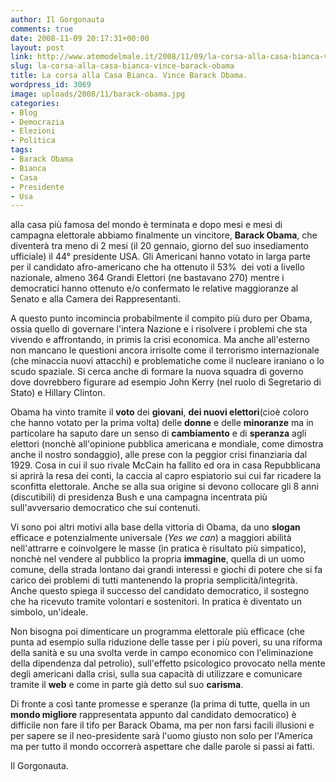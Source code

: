 ```yaml
---
author: Il Gorgonauta
comments: true
date: 2008-11-09 20:17:31+00:00
layout: post
link: http://www.atomodelmale.it/2008/11/09/la-corsa-alla-casa-bianca-vince-barack-obama/
slug: la-corsa-alla-casa-bianca-vince-barack-obama
title: La corsa alla Casa Bianca. Vince Barack Obama.
wordpress_id: 3069
image: uploads/2008/11/barack-obama.jpg
categories:
- Blog
- Democrazia
- Elezioni
- Politica
tags:
- Barack Obama
- Bianca
- Casa
- Presidente
- Usa
---
```


alla casa più famosa del mondo è terminata e dopo mesi e mesi di campagna elettorale abbiamo finalmente un vincitore, **Barack Obama**, che diventerà tra meno di 2 mesi (il 20 gennaio, giorno del suo insediamento ufficiale) il 44° presidente USA. Gli Americani hanno votato in larga parte per il candidato afro-americano che ha ottenuto il 53%  dei voti a livello nazionale, almeno 364 Grandi Elettori (ne bastavano 270) mentre i democratici hanno ottenuto e/o confermato le relative maggioranze al Senato e alla Camera dei Rappresentanti.

A questo punto incomincia probabilmente il compito più duro per Obama, ossia quello di governare l'intera Nazione e i risolvere i problemi che sta vivendo e affrontando, in primis la crisi economica. Ma anche all'esterno non mancano le questioni ancora irrisolte come il terrorismo internazionale (che minaccia nuovi attacchi) e problematiche come il nucleare iraniano o lo scudo spaziale. Si cerca anche di formare la nuova squadra di governo dove dovrebbero figurare ad esempio John Kerry (nel ruolo di Segretario di Stato) e Hillary Clinton.

Obama ha vinto tramite il **voto** dei **giovani**, **dei nuovi elettori**(cioè coloro che hanno votato per la prima volta) delle **donne** e delle **minoranze** ma in particolare ha saputo dare un senso di **cambiamento** e di **speranza** agli elettori (nonchè all'opinione pubblica americana e mondiale, come dimostra anche il nostro sondaggio), alle prese con la peggior crisi finanziaria dal 1929. Cosa in cui il suo rivale McCain ha fallito ed ora in casa Repubblicana si aprirà la resa dei conti, la caccia al capro espiatorio sui cui far ricadere la sconfitta elettorale. Anche se alla sua origine si devono collocare gli 8 anni (discutibili) di presidenza Bush e una campagna incentrata più sull'avversario democratico che sui contenuti.

Vi sono poi altri motivi alla base della vittoria di Obama, da uno **slogan** efficace e potenzialmente universale (_Yes we can_) a maggiori abilità nell'attrarre e coinvolgere le masse (in pratica è risultato più simpatico), nonchè nel vendere al pubblico la propria **immagine**, quella di un uomo comune, della strada lontano dai grandi interessi e giochi di potere che si fa carico dei problemi di tutti mantenendo la propria semplicità/integrità. Anche questo spiega il successo del candidato democratico, il sostegno che ha ricevuto tramite volontari e sostenitori. In pratica è diventato un simbolo, un'ideale.

Non bisogna poi dimenticare un programma elettorale più efficace (che punta ad esempio sulla riduzione delle tasse per i più poveri, su una riforma della sanità e su una svolta verde in campo economico con l'eliminazione della dipendenza dal petrolio), sull'effetto psicologico provocato nella mente degli americani dalla crisi, sulla sua capacità di utilizzare e comunicare tramite il **web** e come in parte già detto sul suo **carisma**.

Di fronte a così tante promesse e speranze (la prima di tutte, quella in un **mondo migliore** rappresentata appunto dal candidato democratico) è difficile non fare il tifo per Barack Obama, ma per non farsi facili illusioni e per sapere se il neo-presidente sarà l'uomo giusto non solo per l'America ma per tutto il mondo  occorrerà aspettare che dalle parole si passi ai fatti.

Il Gorgonauta.
